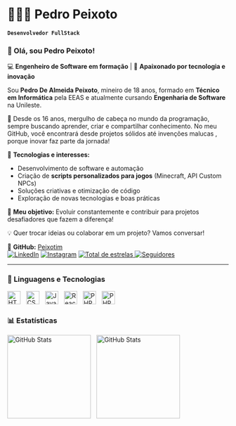 # 👨🏻‍💻 Pedro Peixoto

**`Desenvolvedor FullStack`**


### 👋 Olá, sou Pedro Peixoto!  

💻 **Engenheiro de Software em formação** | 🎯 **Apaixonado por tecnologia e inovação**  

Sou **Pedro De Almeida Peixoto**, mineiro de 18 anos, formado em **Técnico em Informática** pela EEAS e atualmente cursando **Engenharia de Software** na Unileste.  

🚀 Desde os 16 anos, mergulho de cabeça no mundo da programação, sempre buscando aprender, criar e compartilhar conhecimento. No meu GitHub, você encontrará desde projetos sólidos até invenções malucas , porque inovar faz parte da jornada!  

🔧 **Tecnologias e interesses:**  
- Desenvolvimento de software e automação  
- Criação de **scripts personalizados para jogos** (Minecraft, API Custom NPCs)  
- Soluções criativas e otimização de código  
- Exploração de novas tecnologias e boas práticas  

📌 **Meu objetivo:** Evoluir constantemente e contribuir para projetos desafiadores que fazem a diferença!  

💡 Quer trocar ideias ou colaborar em um projeto? Vamos conversar!  

🔗 **GitHub:** [Peixotim](https://github.com/Peixotim)  
    [![LinkedIn](https://img.shields.io/badge/-LinkedIn-0096FF?style=for-the-badge&logo=linkedin&logoColor=FF00F6&color:FFF)](https://www.linkedin.com/in/peixotim/)
    [![Instagram](https://img.shields.io/badge/Instagram-E4405F?style=for-the-badge&logo=instagram&logoColor=white)](https://instagram.com/peixotohub)
    </a> 
    <a href="https://github.com/Peixotim?tab=repositories&sort=stargazers">
        <img 
            alt="Total de estrelas" 
            title="Total de estrelas GitHub" 
            src="https://custom-icon-badges.demolab.com/github/stars/Peixotim?color=55960c&style=for-the-badge&labelColor=488207&logo=star&label=estrelas"
        />
    </a>
    <a href="https://github.com/Peixotim?tab=followers">
        <img 
            alt="Seguidores" 
            title="Me siga no GitHub" 
            src="https://custom-icon-badges.demolab.com/github/followers/Peixotim?color=236ad3&labelColor=1155ba&style=for-the-badge&logo=github&label=Seguidores&logoColor=white"
        />
    </a>
</p>

---

### 🤖 Linguagens e Tecnologias

<img 
    align="left" 
    alt="HTML"
    title="HTML" 
    width="30px" 
    style="padding-right: 10px;" 
    src="https://cdn.jsdelivr.net/gh/devicons/devicon@latest/icons/html5/html5-original.svg" 
/>
<img 
    align="left" 
    alt="CSS" 
    title="CSS"
    width="30px" 
    style="padding-right: 10px;" 
    src="https://cdn.jsdelivr.net/gh/devicons/devicon@latest/icons/css3/css3-original.svg" 
/>
<img 
    align="left" 
    alt="JavaScript" 
    title="JavaScript"
    width="30px" 
    style="padding-right: 10px;" 
    src="https://cdn.jsdelivr.net/gh/devicons/devicon@latest/icons/javascript/javascript-original.svg" 
/>
<img 
    align="left" 
    alt="React"
    title="React" 
    width="30px" 
    style="padding-right: 10px;" 
    src="https://cdn.jsdelivr.net/gh/devicons/devicon@latest/icons/react/react-original.svg" 
/>
<img 
    align="left" 
    alt="PHP" 
    title="PHP"
    width="30px" 
    style="padding-right: 10px;" 
    src="https://cdn.jsdelivr.net/gh/devicons/devicon@latest/icons/php/php-original.svg" 
/>
<img 
    align="left" 
    alt="PHP" 
    title="PHP"
    width="30px" 
    style="padding-right: 10px;" 
    src="https://raw.githubusercontent.com/jmnote/z-icons/master/svg/java.svg"
/>

<br/>
<br/>

### 📊 Estatísticas

<p>
  <img 
    align="left" 
    alt="GitHub Stats" 
    height="190" 
    style="padding-right: 10px;" 
    src="https://github-readme-stats.vercel.app/api?username=Peixotim&show_icons=true&theme=tokyonight&include_all_commits=true&locale=pt-br" 
  />

<img 
      align="left" 
      alt="GitHub Stats" 
      height="190" 
      src="https://github-readme-stats.vercel.app/api/top-langs/?username=Peixotim&theme=tokyonight&layout=compact&custom_title=Tecnologias&langs_count=9" 
  />

</p>
